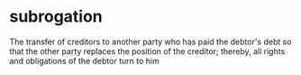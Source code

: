 # subrogation
The transfer of creditors to another party who has paid the debtor's debt so that the other party replaces the position of the creditor; thereby, all rights and obligations of the debtor turn to him
